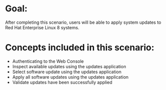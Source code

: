 # Goal:
After completing this scenario, users will be able to apply system updates to Red Hat Enterprise Linux 8 systems.

# Concepts included in this scenario:
* Authenticating to the Web Console
* Inspect available updates using the updates application
* Select software update using the updates application
* Apply all software updates using the updates application
* Validate updates have been successfully applied

